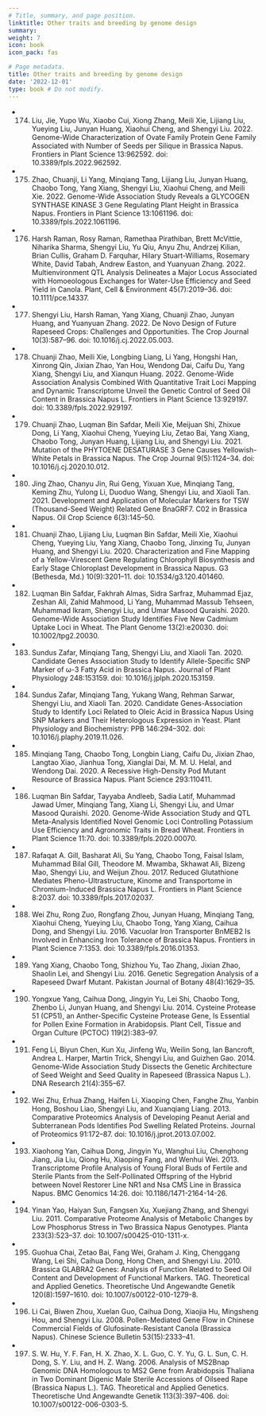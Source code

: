 ```yaml
---
# Title, summary, and page position.
linktitle: Other traits and breeding by genome design
summary: 
weight: 7
icon: book
icon_pack: fas

# Page metadata.
title: Other traits and breeding by genome design
date: '2022-12-01'
type: book # Do not modify.
---
```


- 174.	Liu, Jie, Yupo Wu, Xiaobo Cui, Xiong Zhang, Meili Xie, Lijiang Liu, Yueying Liu, Junyan Huang, Xiaohui Cheng, and Shengyi Liu. 2022. Genome-Wide Characterization of Ovate Family Protein Gene Family Associated with Number of Seeds per Silique in Brassica Napus. Frontiers in Plant Science 13:962592. doi: 10.3389/fpls.2022.962592.
- 175.	Zhao, Chuanji, Li Yang, Minqiang Tang, Lijiang Liu, Junyan Huang, Chaobo Tong, Yang Xiang, Shengyi Liu, Xiaohui Cheng, and Meili Xie. 2022. Genome-Wide Association Study Reveals a GLYCOGEN SYNTHASE KINASE 3 Gene Regulating Plant Height in Brassica Napus. Frontiers in Plant Science 13:1061196. doi: 10.3389/fpls.2022.1061196.
- 176.	Harsh Raman, Rosy Raman, Ramethaa Pirathiban, Brett McVittie, Niharika Sharma, Shengyi Liu, Yu Qiu, Anyu Zhu, Andrzej Kilian, Brian Cullis, Graham D. Farquhar, Hilary Stuart-Williams, Rosemary White, David Tabah, Andrew Easton, and Yuanyuan Zhang. 2022. Multienvironment QTL Analysis Delineates a Major Locus Associated with Homoeologous Exchanges for Water-Use Efficiency and Seed Yield in Canola. Plant, Cell & Environment 45(7):2019–36. doi: 10.1111/pce.14337.
- 177.	Shengyi Liu, Harsh Raman, Yang Xiang, Chuanji Zhao, Junyan Huang, and Yuanyuan Zhang. 2022. De Novo Design of Future Rapeseed Crops: Challenges and Opportunities. The Crop Journal 10(3):587–96. doi: 10.1016/j.cj.2022.05.003.
- 178.	Chuanji Zhao, Meili Xie, Longbing Liang, Li Yang, Hongshi Han, Xinrong Qin, Jixian Zhao, Yan Hou, Wendong Dai, Caifu Du, Yang Xiang, Shengyi Liu, and Xianqun Huang. 2022. Genome-Wide Association Analysis Combined With Quantitative Trait Loci Mapping and Dynamic Transcriptome Unveil the Genetic Control of Seed Oil Content in Brassica Napus L. Frontiers in Plant Science 13:929197. doi: 10.3389/fpls.2022.929197.
- 179.	Chuanji Zhao, Luqman Bin Safdar, Meili Xie, Meijuan Shi, Zhixue Dong, Li Yang, Xiaohui Cheng, Yueying Liu, Zetao Bai, Yang Xiang, Chaobo Tong, Junyan Huang, Lijiang Liu, and Shengyi Liu. 2021. Mutation of the PHYTOENE DESATURASE 3 Gene Causes Yellowish-White Petals in Brassica Napus. The Crop Journal 9(5):1124–34. doi: 10.1016/j.cj.2020.10.012.
- 180.	Jing Zhao, Chanyu Jin, Rui Geng, Yixuan Xue, Minqiang Tang, Keming Zhu, Yulong Li, Duoduo Wang, Shengyi Liu, and Xiaoli Tan. 2021. Development and Application of Molecular Markers for TSW (Thousand-Seed Weight) Related Gene BnaGRF7. C02 in Brassica Napus. Oil Crop Science 6(3):145–50.
- 181.	Chuanji Zhao, Lijiang Liu, Luqman Bin Safdar, Meili Xie, Xiaohui Cheng, Yueying Liu, Yang Xiang, Chaobo Tong, Jinxing Tu, Junyan Huang, and Shengyi Liu. 2020. Characterization and Fine Mapping of a Yellow-Virescent Gene Regulating Chlorophyll Biosynthesis and Early Stage Chloroplast Development in Brassica Napus. G3 (Bethesda, Md.) 10(9):3201–11. doi: 10.1534/g3.120.401460.
- 182.	Luqman Bin Safdar, Fakhrah Almas, Sidra Sarfraz, Muhammad Ejaz, Zeshan Ali, Zahid Mahmood, Li Yang, Muhammad Massub Tehseen, Muhammad Ikram, Shengyi Liu, and Umar Masood Quraishi. 2020. Genome-Wide Association Study Identifies Five New Cadmium Uptake Loci in Wheat. The Plant Genome 13(2):e20030. doi: 10.1002/tpg2.20030.
- 183.	Sundus Zafar, Minqiang Tang, Shengyi Liu, and Xiaoli Tan. 2020. Candidate Genes Association Study to Identify Allele-Specific SNP Marker of ω-3 Fatty Acid in Brassica Napus. Journal of Plant Physiology 248:153159. doi: 10.1016/j.jplph.2020.153159.
- 184.	Sundus Zafar, Minqiang Tang, Yukang Wang, Rehman Sarwar, Shengyi Liu, and Xiaoli Tan. 2020. Candidate Genes-Association Study to Identify Loci Related to Oleic Acid in Brassica Napus Using SNP Markers and Their Heterologous Expression in Yeast. Plant Physiology and Biochemistry: PPB 146:294–302. doi: 10.1016/j.plaphy.2019.11.026.
- 185.	Minqiang Tang, Chaobo Tong, Longbin Liang, Caifu Du, Jixian Zhao, Langtao Xiao, Jianhua Tong, Xianglai Dai, M. M. U. Helal, and Wendong Dai. 2020. A Recessive High-Density Pod Mutant Resource of Brassica Napus. Plant Science 293:110411.
- 186.	Luqman Bin Safdar, Tayyaba Andleeb, Sadia Latif, Muhammad Jawad Umer, Minqiang Tang, Xiang Li, Shengyi Liu, and Umar Masood Quraishi. 2020. Genome-Wide Association Study and QTL Meta-Analysis Identified Novel Genomic Loci Controlling Potassium Use Efficiency and Agronomic Traits in Bread Wheat. Frontiers in Plant Science 11:70. doi: 10.3389/fpls.2020.00070.
- 187.	Rafaqat A. Gill, Basharat Ali, Su Yang, Chaobo Tong, Faisal Islam, Muhammad Bilal Gill, Theodore M. Mwamba, Skhawat Ali, Bizeng Mao, Shengyi Liu, and Weijun Zhou. 2017. Reduced Glutathione Mediates Pheno-Ultrastructure, Kinome and Transportome in Chromium-Induced Brassica Napus L. Frontiers in Plant Science 8:2037. doi: 10.3389/fpls.2017.02037.
- 188.	Wei Zhu, Rong Zuo, Rongfang Zhou, Junyan Huang, Minqiang Tang, Xiaohui Cheng, Yueying Liu, Chaobo Tong, Yang Xiang, Caihua Dong, and Shengyi Liu. 2016. Vacuolar Iron Transporter BnMEB2 Is Involved in Enhancing Iron Tolerance of Brassica Napus. Frontiers in Plant Science 7:1353. doi: 10.3389/fpls.2016.01353.
- 189.	Yang Xiang, Chaobo Tong, Shizhou Yu, Tao Zhang, Jixian Zhao, Shaolin Lei, and Shengyi Liu. 2016. Genetic Segregation Analysis of a Rapeseed Dwarf Mutant. Pakistan Journal of Botany 48(4):1629–35.
- 190.	Yongxue Yang, Caihua Dong, Jingyin Yu, Lei Shi, Chaobo Tong, Zhenbo Li, Junyan Huang, and Shengyi Liu. 2014. Cysteine Protease 51 (CP51), an Anther-Specific Cysteine Protease Gene, Is Essential for Pollen Exine Formation in Arabidopsis. Plant Cell, Tissue and Organ Culture (PCTOC) 119(2):383–97.
- 191.	Feng Li, Biyun Chen, Kun Xu, Jinfeng Wu, Weilin Song, Ian Bancroft, Andrea L. Harper, Martin Trick, Shengyi Liu, and Guizhen Gao. 2014. Genome-Wide Association Study Dissects the Genetic Architecture of Seed Weight and Seed Quality in Rapeseed (Brassica Napus L.). DNA Research 21(4):355–67.
- 192.	Wei Zhu, Erhua Zhang, Haifen Li, Xiaoping Chen, Fanghe Zhu, Yanbin Hong, Boshou Liao, Shengyi Liu, and Xuanqiang Liang. 2013. Comparative Proteomics Analysis of Developing Peanut Aerial and Subterranean Pods Identifies Pod Swelling Related Proteins. Journal of Proteomics 91:172–87. doi: 10.1016/j.jprot.2013.07.002.
- 193.	Xiaohong Yan, Caihua Dong, Jingyin Yu, Wanghui Liu, Chenghong Jiang, Jia Liu, Qiong Hu, Xiaoping Fang, and Wenhui Wei. 2013. Transcriptome Profile Analysis of Young Floral Buds of Fertile and Sterile Plants from the Self-Pollinated Offspring of the Hybrid between Novel Restorer Line NR1 and Nsa CMS Line in Brassica Napus. BMC Genomics 14:26. doi: 10.1186/1471-2164-14-26.
- 194.	Yinan Yao, Haiyan Sun, Fangsen Xu, Xuejiang Zhang, and Shengyi Liu. 2011. Comparative Proteome Analysis of Metabolic Changes by Low Phosphorus Stress in Two Brassica Napus Genotypes. Planta 233(3):523–37. doi: 10.1007/s00425-010-1311-x.
- 195.	Guohua Chai, Zetao Bai, Fang Wei, Graham J. King, Chenggang Wang, Lei Shi, Caihua Dong, Hong Chen, and Shengyi Liu. 2010. Brassica GLABRA2 Genes: Analysis of Function Related to Seed Oil Content and Development of Functional Markers. TAG. Theoretical and Applied Genetics. Theoretische Und Angewandte Genetik 120(8):1597–1610. doi: 10.1007/s00122-010-1279-8.
- 196.	Li Cai, Biwen Zhou, Xuelan Guo, Caihua Dong, Xiaojia Hu, Mingsheng Hou, and Shengyi Liu. 2008. Pollen-Mediated Gene Flow in Chinese Commercial Fields of Glufosinate-Resistant Canola (Brassica Napus). Chinese Science Bulletin 53(15):2333–41.
- 197.	S. W. Hu, Y. F. Fan, H. X. Zhao, X. L. Guo, C. Y. Yu, G. L. Sun, C. H. Dong, S. Y. Liu, and H. Z. Wang. 2006. Analysis of MS2Bnap Genomic DNA Homologous to MS2 Gene from Arabidopsis Thaliana in Two Dominant Digenic Male Sterile Accessions of Oilseed Rape (Brassica Napus L.). TAG. Theoretical and Applied Genetics. Theoretische Und Angewandte Genetik 113(3):397–406. doi: 10.1007/s00122-006-0303-5.
